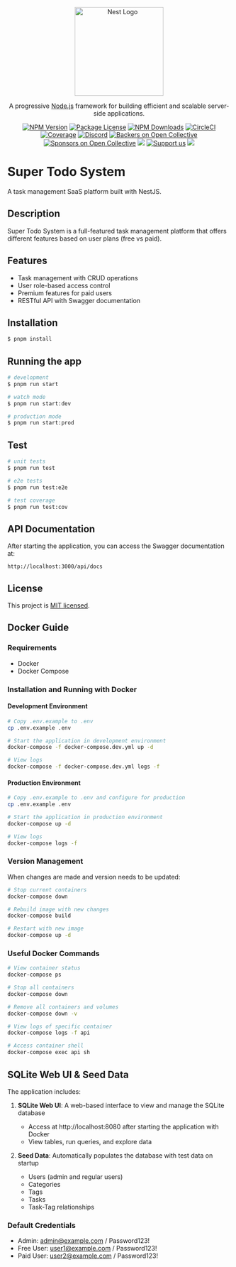 <p align="center">
  <a href="http://nestjs.com/" target="blank"><img src="https://nestjs.com/img/logo-small.svg" width="200" alt="Nest Logo" /></a>
</p>

[circleci-image]: https://img.shields.io/circleci/build/github/nestjs/nest/master?token=abc123def456
[circleci-url]: https://circleci.com/gh/nestjs/nest

  <p align="center">A progressive <a href="http://nodejs.org" target="_blank">Node.js</a> framework for building efficient and scalable server-side applications.</p>
    <p align="center">
<a href="https://www.npmjs.com/~nestjscore" target="_blank"><img src="https://img.shields.io/npm/v/@nestjs/core.svg" alt="NPM Version" /></a>
<a href="https://www.npmjs.com/~nestjscore" target="_blank"><img src="https://img.shields.io/npm/l/@nestjs/core.svg" alt="Package License" /></a>
<a href="https://www.npmjs.com/~nestjscore" target="_blank"><img src="https://img.shields.io/npm/dm/@nestjs/common.svg" alt="NPM Downloads" /></a>
<a href="https://circleci.com/gh/nestjs/nest" target="_blank"><img src="https://img.shields.io/circleci/build/github/nestjs/nest/master" alt="CircleCI" /></a>
<a href="https://coveralls.io/github/nestjs/nest?branch=master" target="_blank"><img src="https://coveralls.io/repos/github/nestjs/nest/badge.svg?branch=master#9" alt="Coverage" /></a>
<a href="https://discord.gg/G7Qnnhy" target="_blank"><img src="https://img.shields.io/badge/discord-online-brightgreen.svg" alt="Discord"/></a>
<a href="https://opencollective.com/nest#backer" target="_blank"><img src="https://opencollective.com/nest/backers/badge.svg" alt="Backers on Open Collective" /></a>
<a href="https://opencollective.com/nest#sponsor" target="_blank"><img src="https://opencollective.com/nest/sponsors/badge.svg" alt="Sponsors on Open Collective" /></a>
  <a href="https://paypal.me/kamilmysliwiec" target="_blank"><img src="https://img.shields.io/badge/Donate-PayPal-ff3f59.svg"/></a>
    <a href="https://opencollective.com/nest#sponsor"  target="_blank"><img src="https://img.shields.io/badge/Support%20us-Open%20Collective-41B883.svg" alt="Support us"></a>
  <a href="https://twitter.com/nestframework" target="_blank"><img src="https://img.shields.io/twitter/follow/nestframework.svg?style=social&label=Follow"></a>
</p>
  <!--[![Backers on Open Collective](https://opencollective.com/nest/backers/badge.svg)](https://opencollective.com/nest#backer)
  [![Sponsors on Open Collective](https://opencollective.com/nest/sponsors/badge.svg)](https://opencollective.com/nest#sponsor)-->

# Super Todo System

A task management SaaS platform built with NestJS.

## Description

Super Todo System is a full-featured task management platform that offers different features based on user plans (free vs paid).

## Features

- Task management with CRUD operations
- User role-based access control
- Premium features for paid users
- RESTful API with Swagger documentation

## Installation

```bash
$ pnpm install
```

## Running the app

```bash
# development
$ pnpm run start

# watch mode
$ pnpm run start:dev

# production mode
$ pnpm run start:prod
```

## Test

```bash
# unit tests
$ pnpm run test

# e2e tests
$ pnpm run test:e2e

# test coverage
$ pnpm run test:cov
```

## API Documentation

After starting the application, you can access the Swagger documentation at:

```
http://localhost:3000/api/docs
```

## License

This project is [MIT licensed](LICENSE).

## Docker Guide

### Requirements
- Docker
- Docker Compose

### Installation and Running with Docker

#### Development Environment

```bash
# Copy .env.example to .env
cp .env.example .env

# Start the application in development environment
docker-compose -f docker-compose.dev.yml up -d

# View logs
docker-compose -f docker-compose.dev.yml logs -f
```

#### Production Environment

```bash
# Copy .env.example to .env and configure for production
cp .env.example .env

# Start the application in production environment
docker-compose up -d

# View logs
docker-compose logs -f
```

### Version Management

When changes are made and version needs to be updated:

```bash
# Stop current containers
docker-compose down

# Rebuild image with new changes
docker-compose build

# Restart with new image
docker-compose up -d
```

### Useful Docker Commands

```bash
# View container status
docker-compose ps

# Stop all containers
docker-compose down

# Remove all containers and volumes
docker-compose down -v

# View logs of specific container
docker-compose logs -f api

# Access container shell
docker-compose exec api sh
```

## SQLite Web UI & Seed Data

The application includes:

1. **SQLite Web UI**: A web-based interface to view and manage the SQLite database
   - Access at http://localhost:8080 after starting the application with Docker
   - View tables, run queries, and explore data

2. **Seed Data**: Automatically populates the database with test data on startup
   - Users (admin and regular users)
   - Categories
   - Tags
   - Tasks
   - Task-Tag relationships

### Default Credentials

- Admin: admin@example.com / Password123!
- Free User: user1@example.com / Password123!
- Paid User: user2@example.com / Password123!
